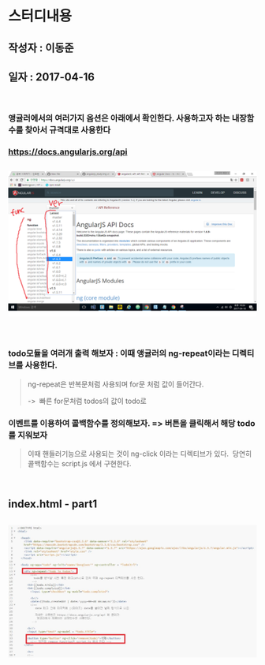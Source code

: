 # 스터디내용
## 작성자 : 이동준
## 일자 : 2017-04-16

<br/>

### 앵귤러에서의 여러가지 옵션은 아래에서 확인한다. 사용하고자 하는 내장함수를 찾아서 규격대로 사용한다
### https://docs.angularjs.org/api 
## ![사진](https://github.com/leedongjoon121/Angularjs_study/blob/AnLec2/img/angular_api.png?raw=true)

<br/>

### todo모듈을 여러개 출력 해보자 : 이때 앵귤러의 ng-repeat이라는 디렉티브를 사용한다.
> ng-repeat은 반복문처럼 사용되며 for문 처럼 값이 들어간다.
>  <div ng-repeat="todo in todos"> ->  빠른 for문처럼 todos의 값이 todo로 

### 이벤트를 이용하여 콜백함수를 정의해보자.  =>  버튼을 클릭해서 해당 todo를 지워보자
> 이때 핸들러기능으로 사용되는 것이 ng-click 이라는 디렉티브가 있다. 
> 당연히 콜백함수는 script.js 에서 구현한다.

<br/>

## index.html - part1
## ![사진](https://github.com/leedongjoon121/Angularjs_study/blob/AnLec2/img/indexhtml1.JPG?raw=true)

<br/>

